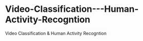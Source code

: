 # Video-Classification---Human-Activity-Recogntion
Video Classification &amp; Human Activity Recogntion
